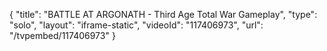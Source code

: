 {
    "title": "BATTLE AT ARGONATH - Third Age Total War Gameplay",
    "type": "solo",
    "layout": "iframe-static",
    "videoId": "117406973",
    "url": "\/tvpembed\/117406973"
}